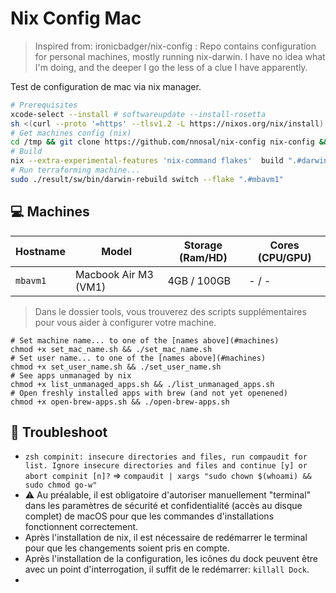 # Nix Config Mac 
> Inspired from: ironicbadger/nix-config : Repo contains configuration for personal machines, mostly running nix-darwin. I have no idea what I'm doing, and the deeper I go the less of a clue I have apparently.

Test de configuration de mac via nix manager.

```bash
# Prerequisites
xcode-select --install # softwareupdate --install-rosetta
sh <(curl --proto '=https' --tlsv1.2 -L https://nixos.org/nix/install)
# Get machines config (nix)
cd /tmp && git clone https://github.com/nnosal/nix-config nix-config && cd $_
# Build
nix --extra-experimental-features 'nix-command flakes'  build ".#darwinConfigurations.mbavm1.system"
# Run terraforming machine...
sudo ./result/sw/bin/darwin-rebuild switch --flake ".#mbavm1"
```

## 💻 Machines

| Hostname | Model                  | Storage (Ram/HD) | Cores (CPU/GPU) |
|----------|------------------------|------------------|-----------------|
| `mbavm1` | Macbook Air M3 (VM1)   | 4GB / 100GB      | - / -           |

> Dans le dossier tools, vous trouverez des scripts supplémentaires pour vous aider à configurer votre machine.

```shell
# Set machine name... to one of the [names above](#machines)
chmod +x set_mac_name.sh && ./set_mac_name.sh
# Set user name... to one of the [names above](#machines)
chmod +x set_user_name.sh && ./set_user_name.sh
# See apps unmanaged by nix
chmod +x list_unmanaged_apps.sh && ./list_unmanaged_apps.sh
# Open freshly installed apps with brew (and not yet openened)
chmod +x open-brew-apps.sh && ./open-brew-apps.sh
```

## 🔧 Troubleshoot

- `zsh compinit: insecure directories and files, run compaudit for list.
Ignore insecure directories and files and continue [y] or abort compinit [n]?` => `compaudit | xargs "sudo chown $(whoami) && sudo chmod go-w"`
- ⚠️ Au préalable, il est obligatoire d'autoriser manuellement "terminal" dans les paramètres de sécurité et confidentialité (accès au disque complet) de macOS pour que les commandes d'installations fonctionnent correctement.
- Après l'installation de nix, il est nécessaire de redémarrer le terminal pour que les changements soient pris en compte.
- Après l'installation de la configuration, les icônes du dock peuvent être avec un point d'interrogation, il suffit de le redémarrer: `killall Dock`.
- 